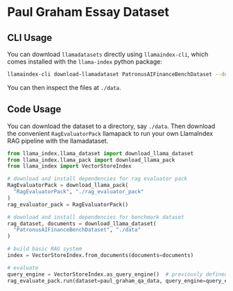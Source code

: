 # Paul Graham Essay Dataset

## CLI Usage

You can download `llamadatasets` directly using `llamaindex-cli`, which comes installed with the `llama-index` python package:

```bash
llamaindex-cli download-llamadataset PatronusAIFinanceBenchDataset --download-dir ./data
```

You can then inspect the files at `./data`.

## Code Usage

You can download the dataset to a directory, say `./data`. Then download the
convenient `RagEvaluatorPack` llamapack to run your own LlamaIndex RAG pipeline
with the llamadataset.

```python
from llama_index.llama_dataset import download_llama_dataset
from llama_index.llama_pack import download_llama_pack
from llama_index import VectorStoreIndex

# download and install dependencies for rag evaluator pack
RagEvaluatorPack = download_llama_pack(
  "RagEvaluatorPack", "./rag_evaluator_pack"
)
rag_evaluator_pack = RagEvaluatorPack()

# download and install dependencies for benchmark dataset
rag_dataset, documents = download_llama_dataset(
  "PatronusAIFinanceBenchDataset", "./data"
)

# build basic RAG system
index = VectorStoreIndex.from_documents(documents=documents)

# evaluate
query_engine = VectorStoreIndex.as_query_engine()  # previously defined, not shown here
rag_evaluate_pack.run(dataset=paul_graham_qa_data, query_engine=query_engine)
```


